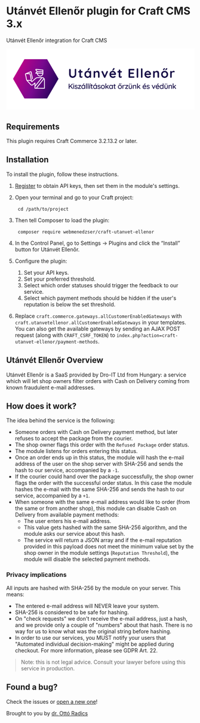 # Utánvét Ellenőr plugin for Craft CMS 3.x

Utánvét Ellenőr integration for Craft CMS

![Screenshot](resources/img/plugin-logo.png)

## Requirements

This plugin requires Craft Commerce 3.2.13.2 or later.

## Installation

To install the plugin, follow these instructions.

1. [Register](https://utanvet-ellenor.hu/register) to obtain API keys, then set them in the module's settings.

2. Open your terminal and go to your Craft project:

        cd /path/to/project

3. Then tell Composer to load the plugin:

        composer require webmenedzser/craft-utanvet-ellenor

4. In the Control Panel, go to Settings → Plugins and click the “Install” button for Utánvét Ellenőr.

5. Configure the plugin:
    1. Set your API keys.
    2. Set your preferred threshold.
    3. Select which order statuses should trigger the feedback to our service.
    4. Select which payment methods should be hidden if the user's reputation is below the set threshold.
    
6. Replace `craft.commerce.gateways.allCustomerEnabledGateways` with `craft.utanvetellenor.allCustomerEnabledGateways` in your templates. You can also get the available gateways by sending an AJAX POST request (along with `CRAFT_CSRF_TOKEN`) to `index.php?action=craft-utanvet-ellenor/payment-methods`.

## Utánvét Ellenőr Overview

Utánvét Ellenőr is a SaaS provided by Dro-IT Ltd from Hungary: a service which will let shop owners filter orders with Cash on Delivery coming from known fraudulent e-mail addresses.

## How does it work?

The idea behind the service is the following:
* Someone orders with Cash on Delivery payment method, but later refuses to accept the package from the courier.
* The shop owner flags this order with the `Refused Package` order status.
* The module listens for orders entering this status.
* Once an order ends up in this status, the module will hash the e-mail address of the user on the shop server with SHA-256 and sends the hash to our service, accompanied by a `-1`.
* If the courier could hand over the package successfully, the shop owner flags the order with the successful order status. In this case the module hashes the e-mail with the same SHA-256 and sends the hash to our service, accompanied by a `+1`.
* When someone with the same e-mail address would like to order (from the same or from another shop), this module can disable Cash on Delivery from available payment methods:
    * The user enters his e-mail address.
    * This value gets hashed with the same SHA-256 algorithm, and the module asks our service about this hash.
    * The service will return a JSON array and if the e-mail reputation provided in this payload does not meet the minimum value set by the shop owner in the module settings (`Reputation Threshold`), the module will disable the selected payment methods.

### Privacy implications

All inputs are hashed with SHA-256 by the module on your server. This means:
* The entered e-mail address will NEVER leave your system.
* SHA-256 is considered to be safe for hashing.
* On "check requests" we don't receive the e-mail address, just a hash, and we provide only a couple of "numbers" about that hash. There is no way for us to know what was the original string before hashing.
* In order to use our services, you MUST notify your users that "Automated individual decision-making" might be applied during checkout. For more information, please see GDPR Art. 22.

> Note: this is not legal advice. Consult your lawyer before using this service in production.

## Found a bug?

Check the issues or [open a new one](https://github.com/webmenedzser/craft-utanvet-ellenor/issues)!
    
Brought to you by [dr. Ottó Radics](https://www.webmenedzser.hu)

